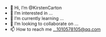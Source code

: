 - 👋 Hi, I’m @KirstenCarton
- 👀 I’m interested in ...
- 🌱 I’m currently learning ...
- 💞️ I’m looking to collaborate on ...
- 📫 How to reach me ...1010578105@qq.com

<!---
KirstenCarton/KirstenCarton is a ✨ special ✨ repository because its `README.md` (this file) appears on your GitHub profile.
You can click the Preview link to take a look at your changes.
--->
